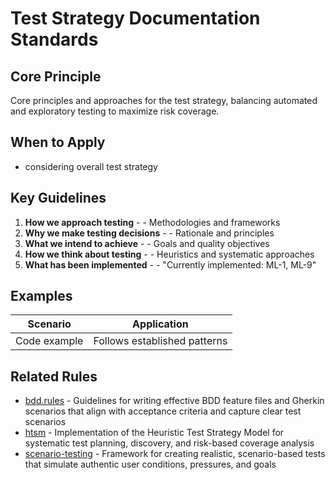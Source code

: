 # Test Strategy Documentation Standards

## Core Principle

Core principles and approaches for the test strategy, balancing automated and exploratory testing to maximize risk coverage.

## When to Apply

- considering overall test strategy

## Key Guidelines

1. **How we approach testing** - - Methodologies and frameworks
2. **Why we make testing decisions** - - Rationale and principles
3. **What we intend to achieve** - - Goals and quality objectives
4. **How we think about testing** - - Heuristics and systematic approaches
5. **What has been implemented** - - "Currently implemented: ML-1, ML-9"

## Examples

| Scenario     | Application                  |
| ------------ | ---------------------------- |
| Code example | Follows established patterns |

## Related Rules

- [bdd.rules](../bdd.rules.mdc) - Guidelines for writing effective BDD feature files and Gherkin scenarios that align with acceptance criteria and capture clear test scenarios
- [htsm](../htsm.mdc) - Implementation of the Heuristic Test Strategy Model for systematic test planning, discovery, and risk-based coverage analysis
- [scenario-testing](../scenario-testing.mdc) - Framework for creating realistic, scenario-based tests that simulate authentic user conditions, pressures, and goals
